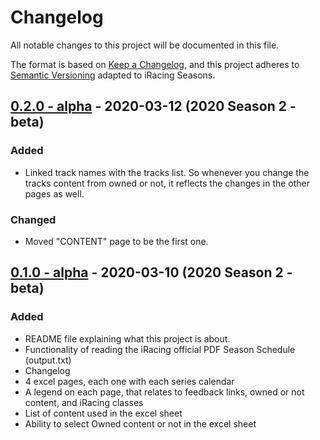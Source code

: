 # Changelog

All notable changes to this project will be documented in this file.

The format is based on [Keep a Changelog](https://keepachangelog.com/en/1.0.0/),
and this project adheres to [Semantic Versioning](https://semver.org/spec/v2.0.0.html) adapted to iRacing Seasons.

## [0.2.0 - alpha] - 2020-03-12 (2020 Season 2 - beta)

### Added

- Linked track names with the tracks list. So whenever you change the tracks content from owned or not, it reflects the changes in the other pages as well.

### Changed

- Moved "CONTENT" page to be the first one.

## [0.1.0 - alpha] - 2020-03-10 (2020 Season 2 - beta)

### Added

- README file explaining what this project is about.
- Functionality of reading the iRacing official PDF Season Schedule (output.txt)
- Changelog
- 4 excel pages, each one with each series calendar
- A legend on each page, that relates to feedback links, owned or not content, and iRacing classes
- List of content used in the excel sheet
- Ability to select Owned content or not in the excel sheet

[0.2.0 - alpha]: https://github.com/Sergih28/iRacing-season-organizer/releases/tag/v0.2.0-alpha
[0.1.0 - alpha]: https://github.com/Sergih28/iRacing-season-organizer/releases/tag/v0.1.0-alpha
